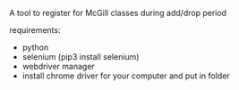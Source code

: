 A tool to register for McGill classes during add/drop period

requirements:
- python
- selenium (pip3 install selenium)
- webdriver manager
- install chrome driver for your computer and put in folder